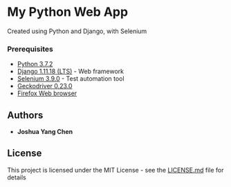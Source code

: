 # My Python Web App
Created using Python and Django, with Selenium
### Prerequisites
* [Python 3.7.2](https://www.python.org/downloads/release/python-372/) 
* [Django 1.11.18 (LTS)](https://www.djangoproject.com/download/) - Web framework
* [Selenium 3.9.0](https://www.seleniumhq.org/download/) - Test automation tool
* [Geckodriver 0.23.0](https://github.com/mozilla/geckodriver/releases)
* [Firefox Web browser](https://www.mozilla.org/en-US/firefox/)
## Authors
* **Joshua Yang Chen**
## License
This project is licensed under the MIT License - see the [LICENSE.md](LICENSE.md) file for details